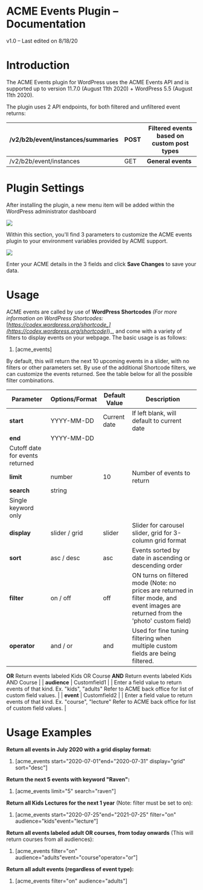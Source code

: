 #
# **ACME Events Plugin – Documentation**

v1.0 – Last edited on 8/18/20

# **Introduction**

The ACME Events plugin for WordPress uses the ACME Events API and is supported up to version 11.7.0 (August 11th 2020) + WordPress 5.5 (August 11th 2020).

The plugin uses 2 API endpoints, for both filtered and unfiltered event returns:

| /v2/b2b/event/instances/summaries | POST | **Filtered events based on custom post types** |
| --- | --- | --- |
| /v2/b2b/event/instances | GET | **General events** |

# **Plugin Settings**

After installing the plugin, a new menu item will be added within the WordPress administrator dashboard

![](RackMultipart20200818-4-5ygg6m_html_d8bd9256122e96bb.png)

Within this section, you&#39;ll find 3 parameters to customize the ACME events plugin to your environment variables provided by ACME support.

![](RackMultipart20200818-4-5ygg6m_html_98e66ad10ef6a428.png)

Enter your ACME details in the 3 fields and click **Save Changes** to save your data.

# **Usage**

ACME events are called by use of **WordPress Shortcodes** _(For more information on WordPress Shortcodes:_ [_https://codex.wordpress.org/shortcode_](https://codex.wordpress.org/shortcode)_)_, and come with a variety of filters to display events on your webpage. The basic usage is as follows:

1. [acme\_events]

By default, this will return the next 10 upcoming events in a slider, with no filters or other parameters set. By use of the additional Shortcode filters, we can customize the events returned. See the table below for all the possible filter combinations.

| **Parameter** | **Options/Format** | **Default Value** | **Description** |
| --- | --- | --- | --- |
| **start** | YYYY-MM-DD | Current date | If left blank, will default to current date |
| **end** | YYYY-MM-DD |
 | Cutoff date for events returned |
| **limit** | number | 10 | Number of events to return |
| **search** | string |
 | Single keyword only |
| **display** | slider / grid | slider | Slider for carousel slider, grid for 3-column grid format |
| **sort** | asc / desc | asc | Events sorted by date in ascending or descending order |
| **filter** | on / off | off | ON turns on filtered mode (Note: no prices are returned in filter mode, and event images are returned from the &#39;photo&#39; custom field) |
| **operator** | and / or | and | Used for fine tuning filtering when multiple custom fields are being filtered.
**OR**
 Return events labeled Kids OR Course
**AND** Return events labeled Kids AND Course |
| **audience** | Customfield1 |
 | Enter a field value to return events of that kind. Ex. &quot;kids&quot;, &quot;adults&quot;
 Refer to ACME back office for list of custom field values. |
| **event** | Customfield2 |
 | Enter a field value to return events of that kind. Ex. &quot;course&quot;, &quot;lecture&quot;
 Refer to ACME back office for list of custom field values. |

# **Usage Examples**

**Return all events in July 2020 with a grid display format:**

1. [acme\_events start=&quot;2020-07-01&quot;end=&quot;2020-07-31&quot; display=&quot;grid&quot; sort=&quot;desc&quot;]

**Return the next 5 events with keyword &quot;Raven&quot;:**

1. [acme\_events limit=&quot;5&quot; search=&quot;raven&quot;]

**Return all Kids Lectures for the next 1 year** (Note: filter must be set to on):

1. [acme\_events start=&quot;2020-07-25&quot;end=&quot;2021-07-25&quot; filter=&quot;on&quot; audience=&quot;kids&quot;event=&quot;lecture&quot;]

**Return all events labeled adult OR courses, from today onwards** (This will return courses from all audiences):

1. [acme\_events filter=&quot;on&quot; audience=&quot;adults&quot;event=&quot;course&quot;operator=&quot;or&quot;]

**Return all adult events (regardless of event type):**

1. [acme\_events filter=&quot;on&quot; audience=&quot;adults&quot;]

